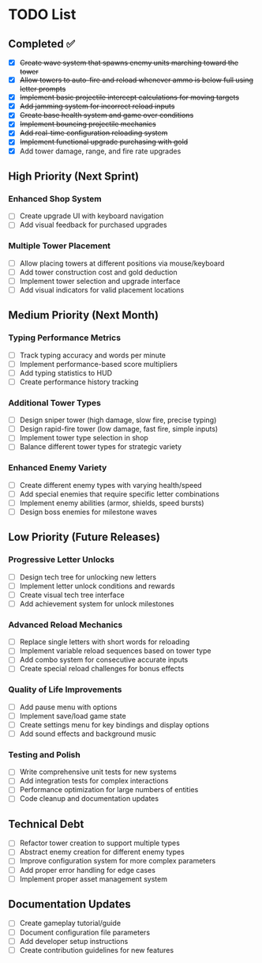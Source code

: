 # TODO List

## Completed ✅

- [x] ~~Create wave system that spawns enemy units marching toward the tower~~
- [x] ~~Allow towers to auto-fire and reload whenever ammo is below full using letter prompts~~
- [x] ~~Implement basic projectile intercept calculations for moving targets~~
- [x] ~~Add jamming system for incorrect reload inputs~~
- [x] ~~Create base health system and game over conditions~~
- [x] ~~Implement bouncing projectile mechanics~~
- [x] ~~Add real-time configuration reloading system~~
- [x] ~~Implement functional upgrade purchasing with gold~~
- [x] Add tower damage, range, and fire rate upgrades

## High Priority (Next Sprint)

### Enhanced Shop System

- [ ] Create upgrade UI with keyboard navigation
- [ ] Add visual feedback for purchased upgrades

### Multiple Tower Placement

- [ ] Allow placing towers at different positions via mouse/keyboard
- [ ] Add tower construction cost and gold deduction
- [ ] Implement tower selection and upgrade interface
- [ ] Add visual indicators for valid placement locations

## Medium Priority (Next Month)

### Typing Performance Metrics

- [ ] Track typing accuracy and words per minute
- [ ] Implement performance-based score multipliers
- [ ] Add typing statistics to HUD
- [ ] Create performance history tracking

### Additional Tower Types

- [ ] Design sniper tower (high damage, slow fire, precise typing)
- [ ] Design rapid-fire tower (low damage, fast fire, simple inputs)
- [ ] Implement tower type selection in shop
- [ ] Balance different tower types for strategic variety

### Enhanced Enemy Variety

- [ ] Create different enemy types with varying health/speed
- [ ] Add special enemies that require specific letter combinations
- [ ] Implement enemy abilities (armor, shields, speed bursts)
- [ ] Design boss enemies for milestone waves

## Low Priority (Future Releases)

### Progressive Letter Unlocks

- [ ] Design tech tree for unlocking new letters
- [ ] Implement letter unlock conditions and rewards
- [ ] Create visual tech tree interface
- [ ] Add achievement system for unlock milestones

### Advanced Reload Mechanics

- [ ] Replace single letters with short words for reloading
- [ ] Implement variable reload sequences based on tower type
- [ ] Add combo system for consecutive accurate inputs
- [ ] Create special reload challenges for bonus effects

### Quality of Life Improvements

- [ ] Add pause menu with options
- [ ] Implement save/load game state
- [ ] Create settings menu for key bindings and display options
- [ ] Add sound effects and background music

### Testing and Polish

- [ ] Write comprehensive unit tests for new systems
- [ ] Add integration tests for complex interactions
- [ ] Performance optimization for large numbers of entities
- [ ] Code cleanup and documentation updates

## Technical Debt

- [ ] Refactor tower creation to support multiple types
- [ ] Abstract enemy creation for different enemy types
- [ ] Improve configuration system for more complex parameters
- [ ] Add proper error handling for edge cases
- [ ] Implement proper asset management system

## Documentation Updates

- [ ] Create gameplay tutorial/guide
- [ ] Document configuration file parameters
- [ ] Add developer setup instructions
- [ ] Create contribution guidelines for new features
